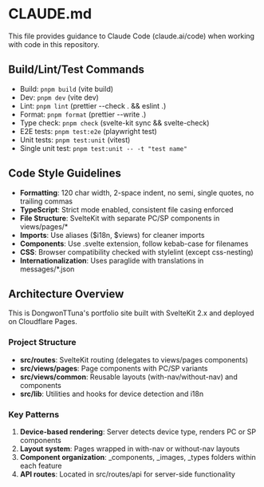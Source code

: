 # CLAUDE.md

This file provides guidance to Claude Code (claude.ai/code) when working with code in this repository.

## Build/Lint/Test Commands

- Build: `pnpm build` (vite build)
- Dev: `pnpm dev` (vite dev)
- Lint: `pnpm lint` (prettier --check . && eslint .)
- Format: `pnpm format` (prettier --write .)
- Type check: `pnpm check` (svelte-kit sync && svelte-check)
- E2E tests: `pnpm test:e2e` (playwright test)
- Unit tests: `pnpm test:unit` (vitest)
- Single unit test: `pnpm test:unit -- -t "test name"` 

## Code Style Guidelines

- **Formatting**: 120 char width, 2-space indent, no semi, single quotes, no trailing commas
- **TypeScript**: Strict mode enabled, consistent file casing enforced
- **File Structure**: SvelteKit with separate PC/SP components in views/pages/*
- **Imports**: Use aliases ($i18n, $views) for cleaner imports
- **Components**: Use .svelte extension, follow kebab-case for filenames
- **CSS**: Browser compatibility checked with stylelint (except css-nesting)
- **Internationalization**: Uses paraglide with translations in messages/*.json

## Architecture Overview

This is DongwonTTuna's portfolio site built with SvelteKit 2.x and deployed on Cloudflare Pages.

### Project Structure
- **src/routes**: SvelteKit routing (delegates to views/pages components)
- **src/views/pages**: Page components with PC/SP variants
- **src/views/common**: Reusable layouts (with-nav/without-nav) and components
- **src/lib**: Utilities and hooks for device detection and i18n

### Key Patterns
1. **Device-based rendering**: Server detects device type, renders PC or SP components
2. **Layout system**: Pages wrapped in with-nav or without-nav layouts
3. **Component organization**: _components, _images, _types folders within each feature
4. **API routes**: Located in src/routes/api for server-side functionality